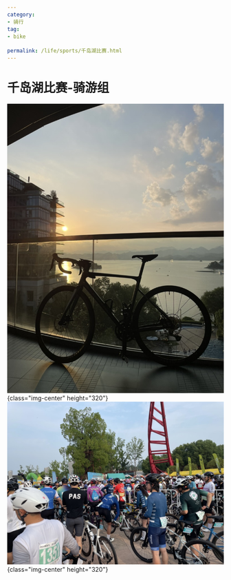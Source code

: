 ```yaml
---
category:
- 骑行
tag:
- bike

permalink: /life/sports/千岛湖比赛.html
---
```


# 千岛湖比赛-骑游组

![](./img/bike.jpeg){class="img-center" height="320"}
![](./img/pic2.jpeg){class="img-center" height="320"}
